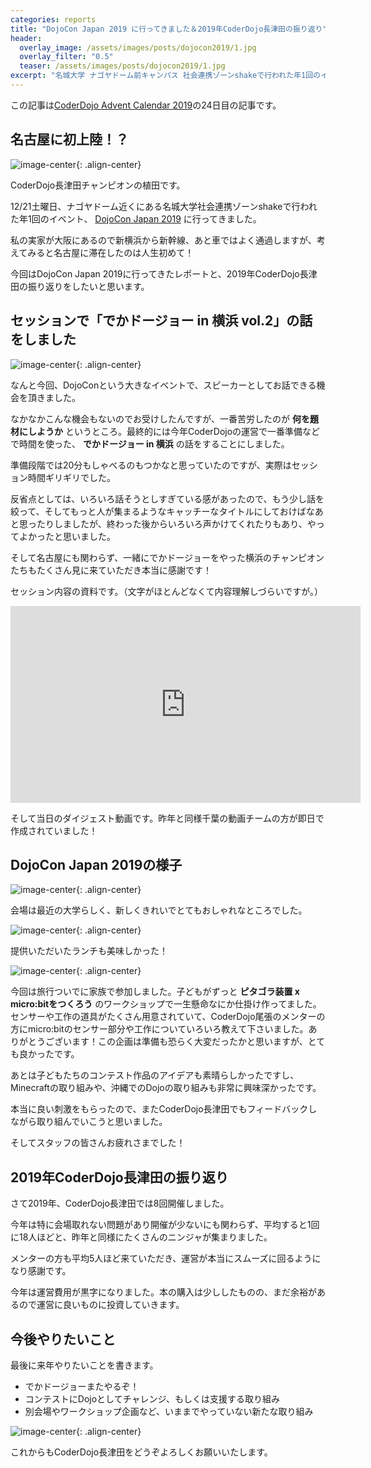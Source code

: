 ```yaml
---
categories: reports
title: "DojoCon Japan 2019 に行ってきました＆2019年CoderDojo長津田の振り返り"
header:
  overlay_image: /assets/images/posts/dojocon2019/1.jpg
  overlay_filter: "0.5"
  teaser: /assets/images/posts/dojocon2019/1.jpg
excerpt: "名城大学 ナゴヤドーム前キャンパス 社会連携ゾーンshakeで行われた年1回のイベント、DojoCon Japan 2019 に行ってきました"
---
```


この記事は[CoderDojo Advent Calendar 2019](https://adventar.org/calendars/3979)の24日目の記事です。

## 名古屋に初上陸！？

![image-center](/assets/images/posts/dojocon2019/1_1.jpg){: .align-center}

CoderDojo長津田チャンピオンの植田です。

12/21土曜日、ナゴヤドーム近くにある名城大学社会連携ゾーンshakeで行われた年1回のイベント、 [DojoCon Japan 2019](https://dojocon2019.coderdojo.jp/) に行ってきました。

私の実家が大阪にあるので新横浜から新幹線、あと車ではよく通過しますが、考えてみると名古屋に滞在したのは人生初めて！

今回はDojoCon Japan 2019に行ってきたレポートと、2019年CoderDojo長津田の振り返りをしたいと思います。

## セッションで「でかドージョー in 横浜 vol.2」の話をしました

![image-center](/assets/images/posts/dojocon2019/2.jpg){: .align-center}

なんと今回、DojoConという大きなイベントで、スピーカーとしてお話できる機会を頂きました。

なかなかこんな機会もないのでお受けしたんですが、一番苦労したのが **何を題材にしようか** というところ。最終的には今年CoderDojoの運営で一番準備などで時間を使った、 **でかドージョー in 横浜** の話をすることにしました。

準備段階では20分もしゃべるのもつかなと思っていたのですが、実際はセッション時間ギリギリでした。

反省点としては、いろいろ話そうとしすぎている感があったので、もう少し話を絞って、そしてもっと人が集まるようなキャッチーなタイトルにしておけばなあと思ったりしましたが、終わった後からいろいろ声かけてくれたりもあり、やってよかったと思いました。

そして名古屋にも関わらず、一緒にでかドージョーをやった横浜のチャンピオンたちもたくさん見に来ていただき本当に感謝です！

<script async class="speakerdeck-embed" data-id="de349b0424fb473782f0288e15df1f6a" data-ratio="1.77777777777778" src="//speakerdeck.com/assets/embed.js"></script>

セッション内容の資料です。（文字がほとんどなくて内容理解しづらいですが。）

<iframe width="560" height="315" src="https://www.youtube.com/embed/pQ6bVZfj4Ak" frameborder="0" allow="accelerometer; autoplay; encrypted-media; gyroscope; picture-in-picture" allowfullscreen></iframe>


そして当日のダイジェスト動画です。昨年と同様千葉の動画チームの方が即日で作成されていました！

## DojoCon Japan 2019の様子

![image-center](/assets/images/posts/dojocon2019/3.jpg){: .align-center}

会場は最近の大学らしく、新しくきれいでとてもおしゃれなところでした。

![image-center](/assets/images/posts/dojocon2019/4.jpg){: .align-center}

提供いただいたランチも美味しかった！

![image-center](/assets/images/posts/dojocon2019/5.jpg){: .align-center}

今回は旅行ついでに家族で参加しました。子どもがずっと **ピタゴラ装置 x micro:bitをつくろう** のワークショップで一生懸命なにか仕掛け作ってました。センサーや工作の道具がたくさん用意されていて、CoderDojo尾張のメンターの方にmicro:bitのセンサー部分や工作についていろいろ教えて下さいました。ありがとうございます！この企画は準備も恐らく大変だったかと思いますが、とても良かったです。

あとは子どもたちのコンテスト作品のアイデアも素晴らしかったですし、Minecraftの取り組みや、沖縄でのDojoの取り組みも非常に興味深かったです。

本当に良い刺激をもらったので、またCoderDojo長津田でもフィードバックしながら取り組んでいこうと思いました。

そしてスタッフの皆さんお疲れさまでした！

## 2019年CoderDojo長津田の振り返り

さて2019年、CoderDojo長津田では8回開催しました。

今年は特に会場取れない問題があり開催が少ないにも関わらず、平均すると1回に18人ほどと、昨年と同様にたくさんのニンジャが集まりました。

メンターの方も平均5人ほど来ていただき、運営が本当にスムーズに回るようになり感謝です。

今年は運営費用が黒字になりました。本の購入は少ししたものの、まだ余裕があるので運営に良いものに投資していきます。

## 今後やりたいこと

最後に来年やりたいことを書きます。

- でかドージョーまたやるぞ！
- コンテストにDojoとしてチャレンジ、もしくは支援する取り組み
- 別会場やワークショップ企画など、いままでやっていない新たな取り組み

![image-center](/assets/images/posts/dojocon2019/6.jpg){: .align-center}

これからもCoderDojo長津田をどうぞよろしくお願いいたします。

